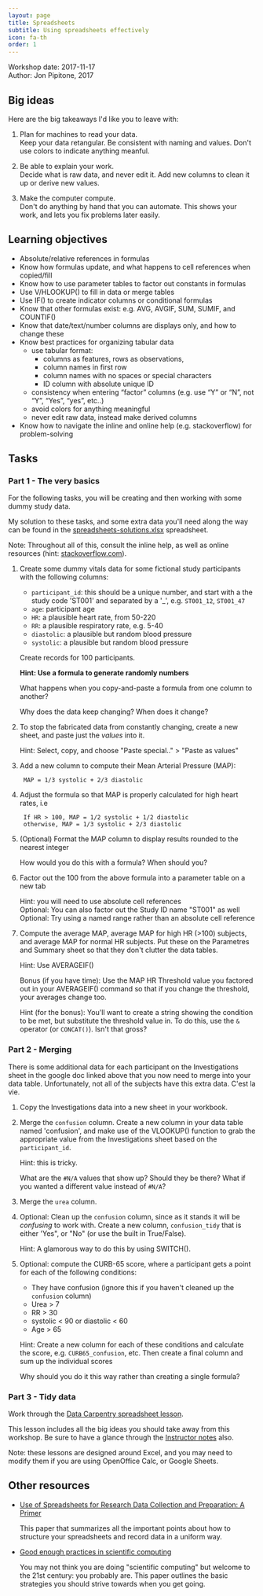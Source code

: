 ```yaml
---
layout: page
title: Spreadsheets
subtitle: Using spreadsheets effectively
icon: fa-th
order: 1
---
```


Workshop date: 2017-11-17   
Author: Jon Pipitone, 2017

## Big ideas
Here are the big takeaways I'd like you to leave with: 

1. <span class="big-idea">Plan for machines to read your data.</span>  
   Keep your data retangular. Be
   consistent with naming and values. Don't use colors to indicate anything
   meanful.

1. <span class="big-idea">Be able to explain your work.</span>  
   Decide what is raw data, and never edit it.
   Add new columns to clean it up or derive new values. 

1. <span class="big-idea">Make the computer compute.</span>  
   Don't do anything by hand that you can
   automate. This shows your work, and lets you fix problems later easily.


## Learning objectives
- Absolute/relative references in formulas
- Know how formulas update, and what happens to cell references when copied/fill
- Know how to use parameter tables to factor out constants in formulas
- Use V/HLOOKUP() to fill in data or merge tables
- Use IF() to create indicator columns or conditional formulas
- Know that other formulas exist: e.g. AVG, AVGIF, SUM, SUMIF, and COUNTIF()
- Know that date/text/number columns are displays only, and how to change these
- Know best practices for organizing tabular data
	- use tabular format: 
		- columns as features, rows as observations, 
		- column names in first row
		- column names with no spaces or special characters
		- ID column with absolute unique ID
	- consistency when entering “factor” columns (e.g. use “Y” or “N”, not “Y”, “Yes”, “yes”, etc..)
	- avoid colors for anything meaningful
	- never edit raw data, instead make derived columns
- Know how to navigate the inline and online help (e.g. stackoverflow) for problem-solving


## Tasks

### Part 1 - The very basics
For the following tasks, you will be creating and then working with some dummy
study data.

My solution to these tasks, and some extra data you'll need along the way can be
found in the
[spreadsheets-solutions.xlsx](assets/workshop-data/spreadsheets-solution.xlsx)
spreadsheet.

Note: Throughout all of this, consult the inline help, as well as online
resources (hint: [stackoverflow.com](https://stackoverflow.com)).

1. Create some dummy vitals data for some fictional study participants with the following columns: 

    - `participant_id`: this should be a unique number, and start with a the
      study code 'ST001' and separated by a '_', e.g. `ST001_12`, `ST001_47`
    - `age`: participant age
    - `HR`: a plausible heart rate, from 50-220 
    - `RR`: a plausible respiratory rate, e.g. 5-40
    - `diastolic`: a plausible but random blood pressure
    - `systolic`: a plausible but random blood pressure

    Create records for 100 participants. 

    **Hint: Use a formula to generate randomly numbers**

    What happens when you copy-and-paste a formula from one column to another? 

    Why does the data keep changing? When does it change? 

1. To stop the fabricated data from constantly changing, create a new sheet, and
   paste just the *values* into it. 

    Hint: Select, copy, and choose "Paste special.." > "Paste as values"

1. Add a new column to compute their Mean Arterial Pressure (MAP): 
   
        MAP = 1/3 systolic + 2/3 diastolic

1. Adjust the formula so that MAP is properly calculated for high heart rates,
   i.e 
   
        If HR > 100, MAP = 1/2 systolic + 1/2 diastolic
        otherwise, MAP = 1/3 systolic + 2/3 diastolic

1. (Optional) Format the MAP column to display results rounded to the nearest integer
   
   How would you do this with a formula? When should you? 

1. Factor out the 100 from the above formula into a parameter table on a new tab

   Hint: you will need to use absolute cell references  
   Optional: You can also factor out the Study ID name "ST001" as well  
   Optional: Try using a named range rather than an absolute cell reference

1. Compute the average MAP, average MAP for high HR (>100) subjects, and average
   MAP for normal HR subjects. Put these on the Parametres and Summary sheet so
   that they don't clutter the data tables. 

   Hint: Use AVERAGEIF()

   Bonus (if you have time): Use the MAP HR Threshold value you factored out in
   your AVERAGEIF() command so that if you change the threshold, your averages
   change too.

   Hint (for the bonus): You'll want to create a string showing the condition to
   be met, but substitute the threshold value in. To do this, use the `&`
   operator (or `CONCAT()`). Isn't that gross? 


### Part 2 - Merging
There is some additional data for each participant on the Investigations sheet
in the google doc linked above that you now need to merge into your data table.
Unfortunately, not all of the subjects have this extra data.  C'est la vie. 

1. Copy the Investigations data into a new sheet in your workbook. 

1. Merge the `confusion` column. Create a new column in your data table named
   'confusion', and make use of the VLOOKUP() function to grab the appropriate
   value from the Investigations sheet based on the `participant_id`. 

   Hint: this is tricky.

   What are the `#N/A` values that show up? Should they be there? What if you
   wanted a different value instead of `#N/A`? 

1. Merge the `urea` column. 

1. Optional: Clean up the `confusion` column, since as it stands it will be
   *confusing* to work with. Create a new column, `confusion_tidy` that is
   either 'Yes", or "No" (or use the built in True/False). 

   Hint: A glamorous way to do this by using SWITCH(). 

1. Optional: compute the CURB-65 score, where a participant gets a point for
   each of the following conditions: 

    - They have confusion (ignore this if you haven't cleaned up the `confusion`
      column)
    - Urea > 7
    - RR > 30
    - systolic < 90 or diastolic < 60
    - Age > 65

   Hint: Create a new column for each of these conditions and calculate the
   score, e.g. `CURB65_confusion`, etc. Then create a final column and sum up
   the individual scores

   Why should you do it this way rather than creating a single formula? 

### Part 3 - Tidy data

Work through the [Data Carpentry spreadsheet lesson](http://www.datacarpentry.org/spreadsheet-ecology-lesson/).

This lesson includes all the big ideas you should take away from this workshop.
Be sure to have a glance through the [Instructor
notes](http://www.datacarpentry.org/spreadsheet-ecology-lesson/guide/) also. 

Note: these lessons are designed around Excel, and you may need to modify them
if you are using OpenOffice Calc, or Google Sheets.

## Other resources 

- [Use of Spreadsheets for Research Data Collection and Preparation: A Primer](https://www.ncbi.nlm.nih.gov/pubmed/26454810)

   This paper that summarizes all the important points about how to structure
   your spreadsheets and record data in a uniform way. 

- [Good enough practices in scientific computing](https://www.ncbi.nlm.nih.gov/pmc/articles/PMC5480810/)

   You may not think you are doing "scientific computing" but welcome to the
   21st century: you probably are. This paper outlines the basic strategies you
   should strive towards when you get going. 
